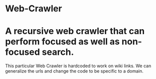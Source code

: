 # Web-Crawler
A recursive web crawler that can perform focused as well as non-focused search.
=================================================================================

This particular Web Crawler is hardcoded to work on wiki links.
We can generalize the urls and change the code to be specific to a domain.
